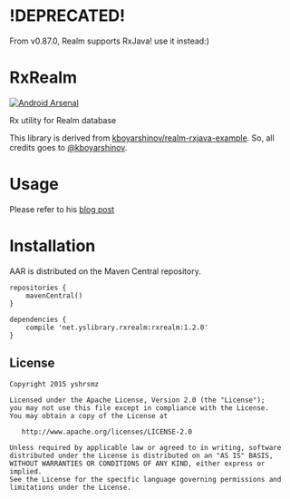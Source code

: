 # !DEPRECATED!

From v0.87.0, Realm supports RxJava! use it instead:)

RxRealm
===

[![Android Arsenal](https://img.shields.io/badge/Android%20Arsenal-RxRealm-green.svg?style=flat)](https://android-arsenal.com/details/1/2254)

Rx utility for Realm database

This library is derived from [kboyarshinov/realm-rxjava-example](https://github.com/kboyarshinov/realm-rxjava-example).
So, all credits goes to [@kboyarshinov](https://github.com/kboyarshinov).

# Usage
Please refer to his [blog post](http://kboyarshinov.com/android/wrapping-realm-around-rxjava/)

# Installation

AAR is distributed on the Maven Central repository.

```
repositories {
    mavenCentral()
}

dependencies {
    compile 'net.yslibrary.rxrealm:rxrealm:1.2.0'
}
```

License
-------

    Copyright 2015 yshrsmz

    Licensed under the Apache License, Version 2.0 (the "License");
    you may not use this file except in compliance with the License.
    You may obtain a copy of the License at

       http://www.apache.org/licenses/LICENSE-2.0

    Unless required by applicable law or agreed to in writing, software
    distributed under the License is distributed on an "AS IS" BASIS,
    WITHOUT WARRANTIES OR CONDITIONS OF ANY KIND, either express or implied.
    See the License for the specific language governing permissions and
    limitations under the License.
